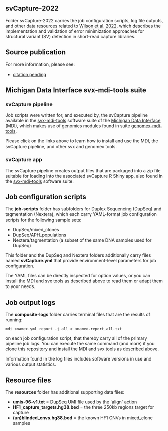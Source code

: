 ## svCapture-2022

Folder svCapture-2022 carries the job configuration scripts, log file outputs,
and other data resources related to 
[Wilson et al. 2022](),
which describes the implementation and validation of error minimization 
approaches for structural variant (SV) detection in short-read capture libraries.

## Source publication

For more information, please see:

- [citation pending]()

## Michigan Data Interface svx-mdi-tools suite

### svCapture pipeline

Job scripts were written for, and executed by, the svCapture pipeline
available in the 
[svx-mdi-tools](https://github.com/wilsontelab/svx-mdi-tools)
software suite of the 
[Michigan Data Interface](https://github.com/MiDataInt) (MDI),
which makes use of genomics modules found in suite 
[genomex-mdi-tools](https://github.com/wilsontelab/genomex-mdi-tools).

Please click on the links above to learn how to install
and use the MDI, the svCapture pipeline, and other svx and genomex tools.

### svCapture app

The svCapture pipeline creates output files that are packaged into a zip
file suitable for loading into the associated svCapture R Shiny app, also
found in the 
[svx-mdi-tools](https://github.com/wilsontelab/svx-mdi-tools)
software suite.

## Job configuration scripts

The **job-scripts** folder has subfolders for Duplex Sequencing (DupSeq)
and tagmentation (Nextera), which each carry YAML-format job
configuration scripts for the following sample sets:

- DupSeq/mixed_clones
- DupSeq/APH_populations
- Nextera/tagmentation (a subset of the same DNA samples used for DupSeq)

This folder and the DupSeq and Nextera folders additionally carry files
named **svCapture.yml** that provide environment-level parameters for 
job configuration.

The YAML files can be directly inspected for option values,
or you can install the MDI and svx tools as described above to read them
or adapt them to your needs.

## Job output logs

The **composite-logs** folder carries terminal files that are the 
results of running:

```
mdi <name>.yml report -j all > <name>.report_all.txt
```

on each job configuration script, that thereby carry all of the primary
pipeline job logs. You can execute the same command (and more) if you 
clone this repository and install the MDI and svx tools as described above.

Information found in the log files includes software versions in use
and various output statistics.

## Resource files

The **resources** folder has additional supporting data files:

- **umis-96-v1.txt** = DupSeq UMI file used by the 'align' action
- **HF1_capture_targets.hg38.bed** = the three 250kb regions target for capture
- **(un)blinded_cnvs.hg38.bed** = the known HF1 CNVs in mixed_clone samples

